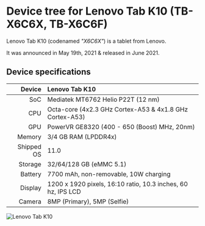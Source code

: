 # Device tree for Lenovo Tab K10 (TB-X6C6X, TB-X6C6F)

Lenovo Tab K10 (codenamed _"X6C6X"_) is a tablet from Lenovo.

It was announced in May 19th, 2021 & released in June 2021.

## Device specifications

|     Device | Lenovo Tab K10                                                    |
| ---------: | :---------------------------------------------------------------- |
|        SoC | Mediatek MT6762 Helio P22T (12 nm)                                |
|        CPU | Octa-core (4x2.3 GHz Cortex-A53 & 4x1.8 GHz Cortex-A53)           |
|        GPU | PowerVR GE8320 (400 - 650 (Boost) MHz, 20nm)                      |
|     Memory | 3/4 GB RAM (LPDDR4x)                                              |
| Shipped OS | 11.0                                                              |
|    Storage | 32/64/128 GB (eMMC 5.1)                                           |
|    Battery | 7700 mAh, non-removable, 10W charging                             |
|    Display | 1200 x 1920 pixels, 16:10 ratio, 10.3 inches, 60 hz, IPS LCD      |
|     Camera | 8MP (Primary), 5MP (Selfie)                                       |

![Lenovo Tab K10](https://p1-ofp.static.pub/medias/bWFzdGVyfHJvb3R8NDcwMTg0fGltYWdlL3BuZ3xoNTQvaDdlLzExOTg0OTg2MTQ0Nzk4LnBuZ3w4ZTQ2MmI3ZDFiMmQzOWFkMTk2NGY3ZWU1YTg3NDIxNWI0OTczNGJkZWM0YWJiZjU5N2ViOWM2Mjc2NDU2NjE4/lenovo-tablet-lenovo-tab-k10-hero.png)
